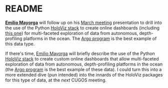 # README



**[Emilio Mayorga](https://github.com/emiliom/)** will follow up on his [March meeting](https://cugos.org/meetings/2025-03-19/) presentation to drill into the use of the Python [HoloViz stack](https://holoviz.org) to create online dashboards (including [this one](https://squid-test1.azurewebsites.net)) for multi-faceted exploration of data from autonomous, depth-profiling platforms in the ocean. The [Argo program](https://argo.ucsd.edu) is the best example of this data type.



If there's time, [Emilio Mayorga](https://github.com/emiliom/) will briefly describe the use of the Python [HoloViz stack](https://holoviz.org) to create custom online dashboards that allow multi-faceted exploration of data from autonomous, depth-profiling platforms in the ocean (the [Argo program](https://argo.ucsd.edu) is the best example of these data). I could turn this into a more extended dive (pun intended) into the innards of the HoloViz packages for this type of data, at the *next* CUGOS meeting.